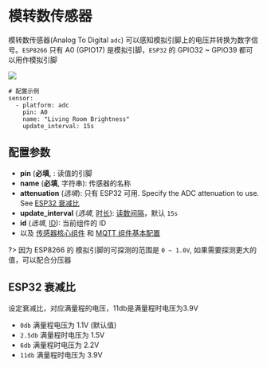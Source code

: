 # 模转数传感器

模转数传感器(Analog To Digital `adc`) 可以感知模拟引脚上的电压并转换为数字信号。`ESP8266` 只有 A0 (GPIO17) 是模拟引脚，`ESP32` 的
GPIO32 ~ GPIO39 都可以用作模拟引脚

![](https://ws1.sinaimg.cn/large/007fN5Xegy1fxenagq1nlj30mw03ewef.jpg)



```
# 配置示例
sensor:
  - platform: adc
    pin: A0
    name: "Living Room Brightness"
    update_interval: 15s
```

## 配置参数

- **pin** (**必填**, : 读值的引脚
- **name** (**必填**, 字符串): 传感器的名称
- **attenuation** (*选填*): 只有 ESP32 可用. Specify the ADC attenuation to use. See [ESP32 衰减比](#ESP32_衰减比)
- **update_interval** (*选填*, [时长](esphome/guides/configuration-types#时长)): [读数间隔](esphome/components/sensor/#读数间隔)，默认 `15s`
- **id** (*选填*, [ID](esphome/guides/configuration-types#id)): 当前组件的 ID
- 以及 [传感器核心组件](esphome/components/sensor/#基本配置) 和 [MQTT 组件基本配置](esphome/components/mqtt#MQTT-组件基本配置项)

?> 因为 ESP8266 的 模拟引脚的可探测的范围是  `0 ~ 1.0V`, 如果需要探测更大的值，可以配合分压器


## ESP32 衰减比

设定衰减比，对应满量程的电压，11db是满量程时电压为3.9V

- `0db` 满量程电压为 1.1V (默认值)
- `2.5db` 满量程时电压为 1.5V
- `6db` 满量程时电压为 2.2V
- `11db` 满量程时电压为 3.9V

